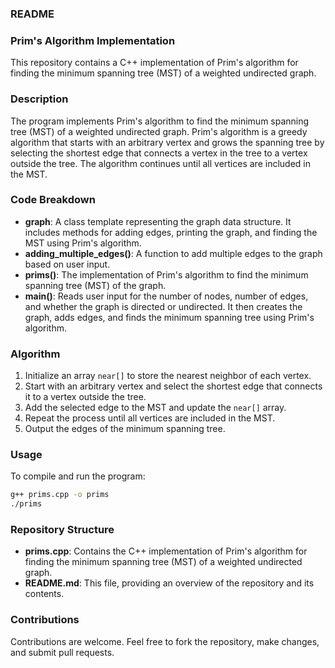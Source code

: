 ### README

### Prim's Algorithm Implementation

This repository contains a C++ implementation of Prim's algorithm for finding the minimum spanning tree (MST) of a weighted undirected graph.

### Description

The program implements Prim's algorithm to find the minimum spanning tree (MST) of a weighted undirected graph. Prim's algorithm is a greedy algorithm that starts with an arbitrary vertex and grows the spanning tree by selecting the shortest edge that connects a vertex in the tree to a vertex outside the tree. The algorithm continues until all vertices are included in the MST.

### Code Breakdown

- **graph**: A class template representing the graph data structure. It includes methods for adding edges, printing the graph, and finding the MST using Prim's algorithm.
- **adding_multiple_edges()**: A function to add multiple edges to the graph based on user input.
- **prims()**: The implementation of Prim's algorithm to find the minimum spanning tree (MST) of the graph.
- **main()**: Reads user input for the number of nodes, number of edges, and whether the graph is directed or undirected. It then creates the graph, adds edges, and finds the minimum spanning tree using Prim's algorithm.

### Algorithm

1. Initialize an array `near[]` to store the nearest neighbor of each vertex.
2. Start with an arbitrary vertex and select the shortest edge that connects it to a vertex outside the tree.
3. Add the selected edge to the MST and update the `near[]` array.
4. Repeat the process until all vertices are included in the MST.
5. Output the edges of the minimum spanning tree.

### Usage

To compile and run the program:

```bash
g++ prims.cpp -o prims
./prims
```

### Repository Structure

- **prims.cpp**: Contains the C++ implementation of Prim's algorithm for finding the minimum spanning tree (MST) of a weighted undirected graph.
- **README.md**: This file, providing an overview of the repository and its contents.

### Contributions

Contributions are welcome. Feel free to fork the repository, make changes, and submit pull requests.
